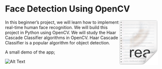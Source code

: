 # Face Detection Using OpenCV 
<img src="icon.png" align="right" />

In this beginner’s project, we will learn how to implement real-time human face recognition. We will build this project in Python using OpenCV. We will study the Haar Cascade Classifier algorithms in OpenCV. Haar Cascade Classifier is a popular algorithm for object detection.

A small demo of the app;

![Alt Text](https://github.com/asad-mahmood/Face-Detection/blob/main/ezgif.com-gif-maker.gif)
